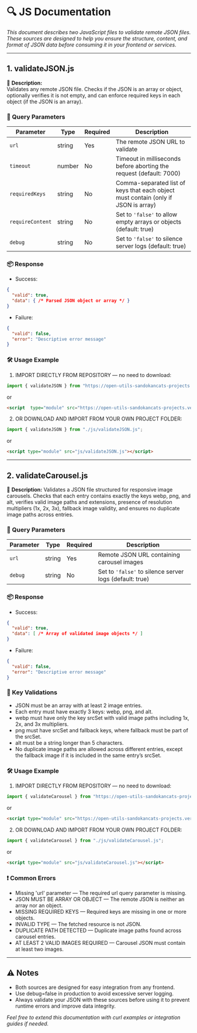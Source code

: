 # 🔍 JS Documentation

*This document describes two JavaScript files to validate remote JSON files. These sources are designed to help you ensure the structure, content, and format of JSON data before consuming it in your frontend or services.*

---

## 1. validateJSON.js

📝 **Description:**  
Validates any remote JSON file. Checks if the JSON is an array or object, optionally verifies it is not empty, and can enforce required keys in each object (if the JSON is an array).

### 🔑 Query Parameters

| Parameter      | Type   | Required | Description                                                    |
|----------------|--------|----------|----------------------------------------------------------------|
| `url`          | string | Yes      | The remote JSON URL to validate                                |
| `timeout`      | number | No       | Timeout in milliseconds before aborting the request (default: 7000) |
| `requiredKeys` | string | No       | Comma-separated list of keys that each object must contain (only if JSON is array) |
| `requireContent`| string | No       | Set to `'false'` to allow empty arrays or objects (default: true) |
| `debug`        | string | No       | Set to `'false'` to silence server logs (default: true)       |

### 📦 Response

- Success:
```json
{
  "valid": true,
  "data": { /* Parsed JSON object or array */ }
}
```
- Failure:
```json
{
  "valid": false,
  "error": "Descriptive error message"
}
```

### 🛠️ Usage Example

1. IMPORT DIRECTLY FROM REPOSITORY — no need to download:
```js
import { validateJSON } from "https://open-utils-sandokancats-projects.vercel.app/js/validateJSON.js";
```
or
```html
<script  type="module" src="https://open-utils-sandokancats-projects.vercel.app/js/validateJSON.js"></script>
```

2. OR DOWNLOAD AND IMPORT FROM YOUR OWN PROJECT FOLDER:
```js
import { validateJSON } from "./js/validateJSON.js";
```
or
```html
<script type="module" src="js/validateJSON.js"></script>
```

---

## 2. validateCarousel.js

📝 **Description:**
Validates a JSON file structured for responsive image carousels. Checks that each entry contains exactly the keys webp, png, and alt, verifies valid image paths and extensions, presence of resolution multipliers (1x, 2x, 3x), fallback image validity, and ensures no duplicate image paths across entries.

### 🔑 Query Parameters

| Parameter | Type   | Required | Description                                             |
| --------- | ------ | -------- | ------------------------------------------------------- |
| `url`     | string | Yes      | Remote JSON URL containing carousel images              |
| `debug`   | string | No       | Set to `'false'` to silence server logs (default: true) |

### 📦 Response

- Success:
```json
{
  "valid": true,
  "data": [ /* Array of validated image objects */ ]
}
```
- Failure:
```json
{
  "valid": false,
  "error": "Descriptive error message"
}
```

### 🧩 Key Validations

- JSON must be an array with at least 2 image entries.
- Each entry must have exactly 3 keys: webp, png, and alt.
- webp must have only the key srcSet with valid image paths including 1x, 2x, and 3x multipliers.
- png must have srcSet and fallback keys, where fallback must be part of the srcSet.
- alt must be a string longer than 5 characters.
- No duplicate image paths are allowed across different entries, except the fallback image if it is included in the same entry’s srcSet.

### 🛠️ Usage Example

1. IMPORT DIRECTLY FROM REPOSITORY — no need to download:
```js
import { validateCarousel } from "https://open-utils-sandokancats-projects.vercel.app/js/validateCarousel.js";
```
or
```html
<script type="module" src="https://open-utils-sandokancats-projects.vercel.app/js/validateCarousel.js"></script>
```

2. OR DOWNLOAD AND IMPORT FROM YOUR OWN PROJECT FOLDER:
```js
import { validateCarousel } from "./js/validateCarousel.js";
```
or
```html
<script type="module" src="js/validateCarousel.js"></script>
```

### ❗ Common Errors

- Missing 'url' parameter — The required url query parameter is missing.
- JSON MUST BE ARRAY OR OBJECT — The remote JSON is neither an array nor an object.
- MISSING REQUIRED KEYS — Required keys are missing in one or more objects.
- INVALID TYPE — The fetched resource is not JSON.
- DUPLICATE PATH DETECTED — Duplicate image paths found across carousel entries.
- AT LEAST 2 VALID IMAGES REQUIRED — Carousel JSON must contain at least two images.

---

## ⚠️ Notes

- Both sources are designed for easy integration from any frontend.
- Use debug=false in production to avoid excessive server logging.
- Always validate your JSON with these sources before using it to prevent runtime errors and improve data integrity.

*Feel free to extend this documentation with curl examples or integration guides if needed.*
